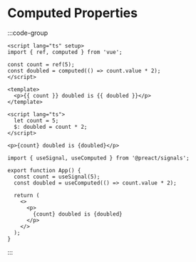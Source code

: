 # Computed Properties

:::code-group

```vue [Vue]
<script lang="ts" setup>
import { ref, computed } from 'vue';

const count = ref(5);
const doubled = computed(() => count.value * 2);
</script>

<template>
  <p>{{ count }} doubled is {{ doubled }}</p>
</template>
```

```svelte [Svelte]
<script lang="ts">
  let count = 5;
  $: doubled = count * 2;
</script>

<p>{count} doubled is {doubled}</p>
```

```tsx [React]
import { useSignal, useComputed } from '@preact/signals';

export function App() {
  const count = useSignal(5);
  const doubled = useComputed(() => count.value * 2);

  return (
    <>
      <p>
        {count} doubled is {doubled}
      </p>
    </>
  );
}
```

:::
